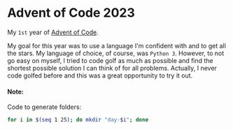 # Advent of Code 2023
My `1st` year of [Advent of Code](https://adventofcode.com/).

My goal for this year was to use a language I'm confident with and to get all the stars. My language of choice, of course, was `Python 3`. However, to not go easy on myself, I tried to code golf as much as possible and find the shortest possible solution I can think of for all problems. Actually, I never code golfed before and this was a great opportunity to try it out.

#### Note:
Code to generate folders:
```bash
for i in $(seq 1 25); do mkdir "day-$i"; done
```
